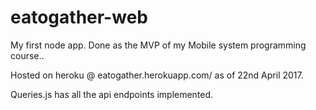 # eatogather-web

My first node app. Done as the MVP of my Mobile system programming course..

Hosted on heroku @ eatogather.herokuapp.com/ as of 22nd April 2017.

Queries.js has all the api endpoints implemented. 
 
